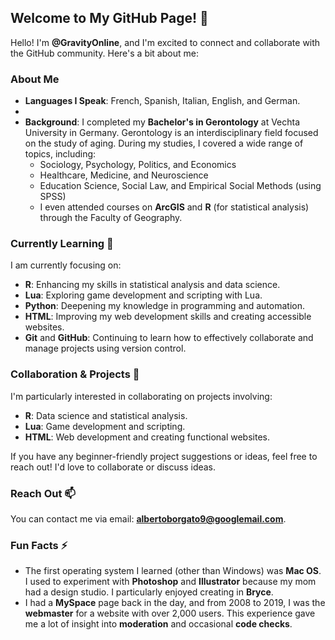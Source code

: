 ## Welcome to My GitHub Page! 👋

Hello! I'm **@GravityOnline**, and I'm excited to connect and collaborate with the GitHub community. Here's a bit about me:

### About Me
- **Languages I Speak**: French, Spanish, Italian, English, and German.
- 
- **Background**: I completed my **Bachelor's in Gerontology** at Vechta University in Germany. Gerontology is an interdisciplinary field focused on the study of aging. During my studies, I covered a wide range of topics, including:
    - Sociology, Psychology, Politics, and Economics
    - Healthcare, Medicine, and Neuroscience
    - Education Science, Social Law, and Empirical Social Methods (using SPSS)
    - I even attended courses on **ArcGIS** and **R** (for statistical analysis) through the Faculty of Geography.

### Currently Learning 🌱
I am currently focusing on:
- **R**: Enhancing my skills in statistical analysis and data science.
- **Lua**: Exploring game development and scripting with Lua.
- **Python**: Deepening my knowledge in programming and automation.
- **HTML**: Improving my web development skills and creating accessible websites.
- **Git** and **GitHub**: Continuing to learn how to effectively collaborate and manage projects using version control.

### Collaboration & Projects 💞
I'm particularly interested in collaborating on projects involving:
- **R**: Data science and statistical analysis.
- **Lua**: Game development and scripting.
- **HTML**: Web development and creating functional websites.

If you have any beginner-friendly project suggestions or ideas, feel free to reach out! I'd love to collaborate or discuss ideas.

### Reach Out 📫
You can contact me via email: **[albertoborgato9@googlemail.com](mailto:albertoborgato9@googlemail.com)**.

### Fun Facts ⚡
- The first operating system I learned (other than Windows) was **Mac OS**. I used to experiment with **Photoshop** and **Illustrator** because my mom had a design studio. I particularly enjoyed creating in **Bryce**.
- I had a **MySpace** page back in the day, and from 2008 to 2019, I was the **webmaster** for a website with over 2,000 users. This experience gave me a lot of insight into **moderation** and occasional **code checks**.

